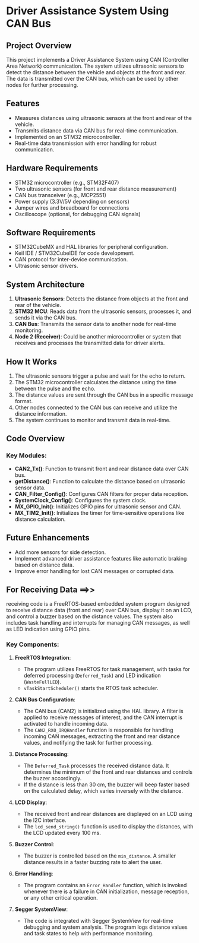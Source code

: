

# Driver Assistance System Using CAN Bus

## Project Overview

This project implements a Driver Assistance System using CAN (Controller Area Network) communication. The system utilizes ultrasonic sensors to detect the distance between the vehicle and objects at the front and rear. The data is transmitted over the CAN bus, which can be used by other nodes for further processing.

## Features
- Measures distances using ultrasonic sensors at the front and rear of the vehicle.
- Transmits distance data via CAN bus for real-time communication.
- Implemented on an STM32 microcontroller.
- Real-time data transmission with error handling for robust communication.

## Hardware Requirements
- STM32 microcontroller (e.g., STM32F407)
- Two ultrasonic sensors (for front and rear distance measurement)
- CAN bus transceiver (e.g., MCP2551)
- Power supply (3.3V/5V depending on sensors)
- Jumper wires and breadboard for connections
- Oscilloscope (optional, for debugging CAN signals)

## Software Requirements
- STM32CubeMX and HAL libraries for peripheral configuration.
- Keil IDE / STM32CubeIDE for code development.
- CAN protocol for inter-device communication.
- Ultrasonic sensor drivers.

## System Architecture
1. **Ultrasonic Sensors**: Detects the distance from objects at the front and rear of the vehicle.
2. **STM32 MCU**: Reads data from the ultrasonic sensors, processes it, and sends it via the CAN bus.
3. **CAN Bus**: Transmits the sensor data to another node for real-time monitoring.
4. **Node 2 (Receiver)**: Could be another microcontroller or system that receives and processes the transmitted data for driver alerts.

## How It Works
1. The ultrasonic sensors trigger a pulse and wait for the echo to return.
2. The STM32 microcontroller calculates the distance using the time between the pulse and the echo.
3. The distance values are sent through the CAN bus in a specific message format.
4. Other nodes connected to the CAN bus can receive and utilize the distance information.
5. The system continues to monitor and transmit data in real-time.

## Code Overview
### Key Modules:
- **CAN2_Tx()**: Function to transmit front and rear distance data over CAN bus.
- **getDistance()**: Function to calculate the distance based on ultrasonic sensor data.
- **CAN_Filter_Config()**: Configures CAN filters for proper data reception.
- **SystemClock_Config()**: Configures the system clock.
- **MX_GPIO_Init()**: Initializes GPIO pins for ultrasonic sensor and CAN.
- **MX_TIM2_Init()**: Initializes the timer for time-sensitive operations like distance calculation.

## Future Enhancements
- Add more sensors for side detection.
- Implement advanced driver assistance features like automatic braking based on distance data.
- Improve error handling for lost CAN messages or corrupted data.





## For Receiving Data ==>>
receiving code is a FreeRTOS-based embedded system program designed to receive distance data (front and rear) over CAN bus, display it on an LCD, and control a buzzer based on the distance values. The system also includes task handling and interrupts for managing CAN messages, as well as LED indication using GPIO pins.

### Key Components:
1. **FreeRTOS Integration**:
   - The program utilizes FreeRTOS for task management, with tasks for deferred processing (`Deferred_Task`) and LED indication (`WasteFullLED`).
   - `vTaskStartScheduler()` starts the RTOS task scheduler.
   
2. **CAN Bus Configuration**:
   - The CAN bus (CAN2) is initialized using the HAL library. A filter is applied to receive messages of interest, and the CAN interrupt is activated to handle incoming data.
   - The `CAN2_RX0_IRQHandler` function is responsible for handling incoming CAN messages, extracting the front and rear distance values, and notifying the task for further processing.
   
3. **Distance Processing**:
   - The `Deferred_Task` processes the received distance data. It determines the minimum of the front and rear distances and controls the buzzer accordingly.
   - If the distance is less than 30 cm, the buzzer will beep faster based on the calculated delay, which varies inversely with the distance.

4. **LCD Display**:
   - The received front and rear distances are displayed on an LCD using the I2C interface.
   - The `lcd_send_string()` function is used to display the distances, with the LCD updated every 100 ms.

5. **Buzzer Control**:
   - The buzzer is controlled based on the `min_distance`. A smaller distance results in a faster buzzing rate to alert the user.

6. **Error Handling**:
   - The program contains an `Error_Handler` function, which is invoked whenever there is a failure in CAN initialization, message reception, or any other critical operation.

7. **Segger SystemView**:
   - The code is integrated with Segger SystemView for real-time debugging and system analysis. The program logs distance values and task states to help with performance monitoring.





